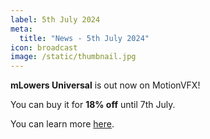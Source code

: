 ```yaml
---
label: 5th July 2024
meta:
  title: "News - 5th July 2024"
icon: broadcast
image: /static/thumbnail.jpg
---
```


**mLowers Universal** is out now on MotionVFX!

You can buy it for **18% off** until 7th July.

You can learn more [here](https://www.motionvfx.com/store,mlowers-universal-dvr,p4228.html).